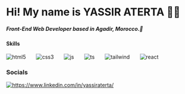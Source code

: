 <h1 align="start">Hi! My name is YASSIR ATERTA 🖐🏻</h1>
<h5 align="start">Front-End Web Developer based in Agadir, Morocco.📍</h5>


<h4 align="left">Skills</h4>
<p dir="auto">
    <img src="https://skillicons.dev/icons?i=html" alt="html5" style="max-width: 100%"/> 
         
    <img src="https://skillicons.dev/icons?i=css" alt="css3" style="max-width: 100%"/> 
         
    <img src="https://skillicons.dev/icons?i=js" alt="js" style="max-width: 100%"/> 
         
    <img src="https://skillicons.dev/icons?i=ts" alt="ts" style="max-width: 100%"/>
           
    <img src="https://skillicons.dev/icons?i=tailwind" alt="tailwind" style="max-width: 100%"/>
           
    <img src="https://skillicons.dev/icons?i=react" alt="react" style="max-width: 100%"/>                                                                                                
</p>

<h3 align="left">Socials</h3>
<p align="left">
  <a href="https://linkedin.com/in/https://www.linkedin.com/in/yassiraterta/">
    <img align="center" src="https://camo.githubusercontent.com/7c2145551dc29c09205720b1acea43652035cc0f1eb46278acc400f1c1fc59a8/68747470733a2f2f696d672e736869656c64732e696f2f62616467652f4c696e6b6564496e2d626c75653f7374796c653d666f722d7468652d6261646765266c6f676f3d6c696e6b6564696e266c6f676f436f6c6f723d7768697465" alt="https://www.linkedin.com/in/yassiraterta/" style="max-width: 100%" />
  </a>
</p>
